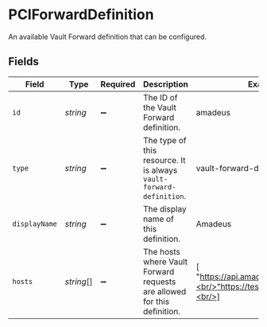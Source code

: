 # PCIForwardDefinition

An available Vault Forward definition that can be configured.


## Fields

| Field                                                                   | Type                                                                    | Required                                                                | Description                                                             | Example                                                                 |
| ----------------------------------------------------------------------- | ----------------------------------------------------------------------- | ----------------------------------------------------------------------- | ----------------------------------------------------------------------- | ----------------------------------------------------------------------- |
| `id`                                                                    | *string*                                                                | :heavy_minus_sign:                                                      | The ID of the Vault Forward definition.                                 | amadeus                                                                 |
| `type`                                                                  | *string*                                                                | :heavy_minus_sign:                                                      | The type of this resource. It is always `vault-forward-definition`.     | vault-forward-definition                                                |
| `displayName`                                                           | *string*                                                                | :heavy_minus_sign:                                                      | The display name of this definition.                                    | Amadeus                                                                 |
| `hosts`                                                                 | *string*[]                                                              | :heavy_minus_sign:                                                      | The hosts where Vault Forward requests are allowed for this definition. | [<br/>"https://api.amadeus.com",<br/>"https://test.api.amadeus.com"<br/>] |